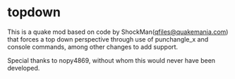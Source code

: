 # topdown
This is a quake mod based on code by ShockMan(qfiles@quakemania.com) that forces a top down perspective through use of punchangle_x and console commands, among other changes to add support.

Special thanks to nopy4869, without whom this would never have been developed.
